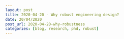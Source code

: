 ```yaml
---
layout: post
title: 2020-04-20 - Why robust engineering design? 
date: 20/04/2020
post_url: 2020-04-20-why-robustness
categories: [blog, research, phd, robust]
---
```



